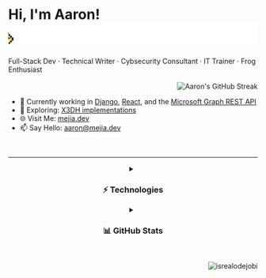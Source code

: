 <h1>Hi, I'm Aaron! <img src="./gif/LukasLundinFroglet.gif" alt="Frog hopping across the screen and croaking"/></h1>
<!-- I'm a full-stack developer with an extensive history as a technical writer and IT trainer. -->
Full-Stack Dev · Technical Writer · Cybsecurity Consultant · IT Trainer · Frog Enthusiast
<br /><br />

<img align="right" src="https://github-readme-streak-stats-sigma-silk.vercel.app/?user=mejia-dev&theme=soft-green" alt="Aaron's GitHub Streak" />

<br />

- 🔨 Currently working in [Django](https://www.djangoproject.com/), [React](https://react.dev/), and the [Microsoft Graph REST API](https://learn.microsoft.com/en-us/graph/api/overview?view=graph-rest-1.0)
- 🌱 Exploring: [X3DH implementations](https://signal.org/docs/specifications/x3dh/)
- 🌐 Visit Me: [mejia.dev](https://mejia.dev/)
- 📫 Say Hello: <a href="mailto:aaron@mejia.dev" style="text-decoration:none">aaron@mejia.dev</a>

<br />
<hr />


<details align="center">
  <summary>
    <h3>⚡ Technologies</h3>
  </summary>
  <div>
    <h4>💻 Programming & Markup Languages</h4>
    <a href="https://www.gnu.org/software/bash/" target="_blank"><img src="https://img.shields.io/badge/GNU%20Bash-4EAA25.svg?style=for-the-badge&logo=GNU-Bash&logoColor=white" alt="Bash"></a>
    <a href="https://dotnet.microsoft.com/en-us/languages/csharp" target="_blank"><img src="https://img.shields.io/badge/c%23-%23239120.svg?style=for-the-badge&logo=csharp&logoColor=white" alt="C#"></a>
    <a href="https://developer.mozilla.org/en-US/docs/Learn/Getting_started_with_the_web/CSS_basics" target="_blank"><img src="https://img.shields.io/badge/css3-%231572B6.svg?style=for-the-badge&logo=css3&logoColor=white" alt="CSS3"></a>
    <a href="https://www.google.com/script/start/" target="_blank"><img src="https://img.shields.io/badge/Google%20Apps%20Script-4285F4.svg?style=for-the-badge&logo=Google-Apps-Script&logoColor=white" alt="Google Apps Script"></a>
    <a href="https://developer.mozilla.org/en-US/docs/Web/HTML" target="_blank"><img src="https://img.shields.io/badge/html5-%23E34F26.svg?style=for-the-badge&logo=html5&logoColor=white" alt="HTML5"></a>
    <a href="https://www.java.com/en/" target="_blank"><img src="https://img.shields.io/badge/java-%23ED8B00.svg?style=for-the-badge&logo=openjdk&logoColor=white" alt="Java"></a>
    <a href="https://developer.mozilla.org/en-US/docs/Web/JavaScript" target="_blank"><img src="https://img.shields.io/badge/javascript-%23323330.svg?style=for-the-badge&logo=javascript&logoColor=%23F7DF1E" alt="JavaScript"></a>
    <a href="https://daringfireball.net/projects/markdown/" target="_blank"><img src="https://img.shields.io/badge/markdown-%23000000.svg?style=for-the-badge&logo=markdown&logoColor=white" alt="Markdown"></a>
    <a href="https://nodejs.org/" target="_blank"><img src="https://img.shields.io/badge/node.js-6DA55F?style=for-the-badge&logo=node.js&logoColor=white" alt="NodeJS"></a>
    <a href="https://learn.microsoft.com/en-us/powershell/" target="_blank"><img src="https://img.shields.io/badge/PowerShell-%235391FE.svg?style=for-the-badge&logo=powershell&logoColor=white" alt="PowerShell"></a>
    <a href="https://www.python.org/" target="_blank"><img src="https://img.shields.io/badge/python-3670A0?style=for-the-badge&logo=python&logoColor=ffdd54" alt="Python"></a>
    <a href="https://scratch.mit.edu/" target="_blank"><img src="https://img.shields.io/badge/Scratch-4D97FF.svg?style=for-the-badge&logo=Scratch&logoColor=white" alt="Scratch"></a>
    <a href="https://www.typescriptlang.org/" target="_blank"><img src="https://img.shields.io/badge/typescript-%23007ACC.svg?style=for-the-badge&logo=typescript&logoColor=white" alt="TypeScript"></a>
    <h4>📚 Frameworks & Libraries</h4>
    <a href="https://dotnet.microsoft.com/en-us/" target="_blank"><img src="https://img.shields.io/badge/.NET-5C2D91?style=for-the-badge&logo=.net&logoColor=white" alt=".Net"></a>
    <a href="https://angular.io/" target="_blank"><img src="https://img.shields.io/badge/angular-%23DD0031.svg?style=for-the-badge&logo=angular&logoColor=white" alt="Angular"></a>
    <a href="https://www.arduino.cc/" target="_blank"><img src="https://img.shields.io/badge/Arduino-00878F.svg?style=for-the-badge&logo=Arduino&logoColor=white" alt="Arduino"></a>
    <a href="https://getbootstrap.com/" target="_blank"><img src="https://img.shields.io/badge/bootstrap-%238511FA.svg?style=for-the-badge&logo=bootstrap&logoColor=white" alt="Bootstrap"></a>
    <a href="https://djangoproject.com/" target="_blank"><img src="https://img.shields.io/badge/django-%23092E20.svg?style=for-the-badge&logo=django&logoColor=white" alt="Django"></a>
    <a href="https://expo.dev/" target="_blank"><img src="https://img.shields.io/badge/expo-1C1E24?style=for-the-badge&logo=expo&logoColor=#D04A37" alt="Expo"></a>
    <a href="https://expressjs.com/" target="_blank"><img src="https://img.shields.io/badge/express.js-%23404d59.svg?style=for-the-badge&logo=express&logoColor=%2361DAFB" alt="Express.js"></a>
    <a href="https://jestjs.io/" target="_blank"><img src="https://img.shields.io/badge/-jest-%23C21325?style=for-the-badge&logo=jest&logoColor=white" alt="Jest"></a>
    <a href="https://www.npmjs.com/" target="_blank"><img src="https://img.shields.io/badge/NPM-%23CB3837.svg?style=for-the-badge&logo=npm&logoColor=white" alt="NPM"></a>
    <a href="https://react.dev/" target="_blank"><img src="https://img.shields.io/badge/react-%2320232a.svg?style=for-the-badge&logo=react&logoColor=%2361DAFB" alt="React"></a>
    <a href="https://reactnative.dev/" target="_blank"><img src="https://img.shields.io/badge/react_native-%2320232a.svg?style=for-the-badge&logo=react&logoColor=%2361DAFB" alt="React Native"></a>
    <a href="https://reactrouter.com/" target="_blank"><img src="https://img.shields.io/badge/React_Router-CA4245?style=for-the-badge&logo=react-router&logoColor=white" alt="React Router"></a>
    <a href="https://redux.js.org/" target="_blank"><img src="https://img.shields.io/badge/redux-%23593d88.svg?style=for-the-badge&logo=redux&logoColor=white" alt="Redux"></a>
    <a href="https://www.selenium.dev/" target="_blank"><img src="https://img.shields.io/badge/Selenium-43B02A.svg?style=for-the-badge&logo=Selenium&logoColor=white" alt="Selenium"></a>
    <a href="https://tailwindcss.com/" target="_blank"><img src="https://img.shields.io/badge/tailwindcss-%2338B2AC.svg?style=for-the-badge&logo=tailwind-css&logoColor=white" alt="TailwindCSS"></a>
    <a href="https://unity.com/" target="_blank"><img src="https://img.shields.io/badge/unity-%23000000.svg?style=for-the-badge&logo=unity&logoColor=white" alt="Unity"></a>
    <a href="https://vitejs.dev/" target="_blank"><img src="https://img.shields.io/badge/vite-%23646CFF.svg?style=for-the-badge&logo=vite&logoColor=white" alt="Vite"></a>
    <a href="https://wordpress.com/" target="_blank"><img src="https://img.shields.io/badge/WordPress-%23117AC9.svg?style=for-the-badge&logo=WordPress&logoColor=white" alt="WordPress"></a>
    <h4>🗃 Databases, Cloud, & Hosting</h4>
    <a href="https://azure.microsoft.com" target="_blank"><img src="https://img.shields.io/badge/azure-%230072C6.svg?style=for-the-badge&logo=microsoftazure&logoColor=white" alt="Azure"></a>
    <a href="https://www.docker.com/" target="_blank"><img src="https://img.shields.io/badge/Docker-2496ED.svg?style=for-the-badge&logo=Docker&logoColor=white" alt="Docker"></a>
    <a href="https://firebase.google.com/docs/firestore" target="_blank"><img src="https://img.shields.io/badge/firebase-a08021?style=for-the-badge&logo=firebase&logoColor=ffcd34" alt="Firebase"></a>
    <a href="https://pages.github.com/" target="_blank"><img src="https://img.shields.io/badge/GitHub%20Pages-222222.svg?style=for-the-badge&logo=GitHub-Pages&logoColor=white" alt="GitHub Pages"></a>
    <a href="https://www.mongodb.com/" target="_blank"><img src="https://img.shields.io/badge/MongoDB-%234ea94b.svg?style=for-the-badge&logo=mongodb&logoColor=white" alt="MongoDB"></a>
    <a href="https://www.mysql.com/" target="_blank"><img src="https://img.shields.io/badge/mysql-4479A1.svg?style=for-the-badge&logo=mysql&logoColor=white" alt="MySQL"></a>
    <a href="https://www.netlify.com/" target="_blank"><img src="https://img.shields.io/badge/netlify-%23000000.svg?style=for-the-badge&logo=netlify&logoColor=#00C7B7" alt="Netlify"></a>
    <a href="https://postgresql.com/" target="_blank"><img src="https://img.shields.io/badge/postgres-%23316192.svg?style=for-the-badge&logo=postgresql&logoColor=white" alt="Postgres"></a>
    <a href="https://www.pythonanywhere.com/" target="_blank"><img src="https://img.shields.io/badge/pythonanywhere-%232F9FD7.svg?style=for-the-badge&logo=pythonanywhere&logoColor=151515" alt="PythonAnywhere"></a>
    <a href="https://render.com/" target="_blank"><img src="https://img.shields.io/badge/Render-46E3B7.svg?style=for-the-badge&logo=Render&logoColor=white" alt="Render"></a>
    <h4>🔧 Tools:</h4>
    <a href="https://www.audacityteam.org/" target="_blank"><img src="https://img.shields.io/badge/Audacity-0000CC.svg?style=for-the-badge&logo=Audacity&logoColor=white" alt="Audacity"></a>
    <a href="https://eclipseide.org/" target="_blank"><img src="https://img.shields.io/badge/Eclipse-FE7A16.svg?style=for-the-badge&logo=Eclipse&logoColor=white" alt="Eclipse"></a>
    <a href="https://eslint.org/" target="_blank"><img src="https://img.shields.io/badge/ESLint-4B3263?style=for-the-badge&logo=eslint&logoColor=white" alt="ESLint"></a>
    <a href="https://darkreader.org/" target="_blank"><img src="https://img.shields.io/badge/Dark%20Reader-141E24.svg?style=for-the-badge&logo=Dark-Reader&logoColor=white" alt="Dark Reader"></a>
    <a href="https://www.debian.org/" target="_blank"><img src="https://img.shields.io/badge/Debian-A81D33.svg?style=for-the-badge&logo=Debian&logoColor=white" alt="Debian"></a>
    <a href="https://discord.com/" target="_blank"><img src="https://img.shields.io/badge/Discord-5865F2.svg?style=for-the-badge&logo=Discord&logoColor=white" alt="Discord"></a>
    <a href="https://www.figma.com/" target="_blank"><img src="https://img.shields.io/badge/figma-%23F24E1E.svg?style=for-the-badge&logo=figma&logoColor=white" alt="Figma"></a>
    <a href="https://www.gimp.org/" target="_blank"><img src="https://img.shields.io/badge/Gimp-657D8B?style=for-the-badge&logo=gimp&logoColor=FFFFFF" alt="Gimp Gnu Image Manipulation Program"></a>
    <a href="https://git-scm.com/" target="_blank"><img src="https://img.shields.io/badge/git-%23F05033.svg?style=for-the-badge&logo=git&logoColor=white" alt="Git"></a>
    <a href="https://www.notion.so/" target="_blank"><img src="https://img.shields.io/badge/Notion-%23000000.svg?style=for-the-badge&logo=notion&logoColor=white" alt="Notion"></a>
    <a href="https://www.postman.com/" target="_blank"><img src="https://img.shields.io/badge/Postman-FF6C37.svg?style=for-the-badge&logo=Postman&logoColor=white" alt="Postman"></a>
    <a href="https://stackoverflow.com/" target="_blank"><img src="https://img.shields.io/badge/Stack%20Overflow-F58025.svg?style=for-the-badge&logo=Stack-Overflow&logoColor=white" alt="Stack Overflow"></a>
    <a href="https://www.vim.org/" target="_blank"><img src="https://img.shields.io/badge/VIM-%2311AB00.svg?style=for-the-badge&logo=vim&logoColor=white" alt="Vim"></a>
    <a href="https://code.visualstudio.com/" target="_blank"><img src="https://img.shields.io/badge/Visual%20Studio%20Code-0078d7.svg?style=for-the-badge&logo=visual-studio-code&logoColor=white" alt="Visual Studio Code"></a>
  </div>
</details>
<details align="center">
  <summary>
    <h3>📊 GitHub Stats</h3>
  </summary>
  <div align="center">
    <img src="https://github-readme-stats-aarons-projects-632d7e60.vercel.app/api?username=mejia-dev&show_icons=true&theme=dark" alt="Aaron's GitHub Stats" />
    <img src="https://github-readme-stats-aarons-projects-632d7e60.vercel.app/api/top-langs?username=mejia-dev&langs_count=10&show_icons=true&locale=en&layout=compact&theme=dark" alt="Aaron's Most-Used Languages"   />
  </div>
</details>

<br />
<p align="right"> <img src="https://komarev.com/ghpvc/?username=mejia-dev&label=Profile%20views&color=0c9407&style=flat" alt="isrealodejobi" />
</p>
<!---
mejia-dev/mejia-dev is a ✨ special ✨ repository because its `README.md` (this file) appears on your GitHub profile.
You can click the Preview link to take a look at your changes.
--->

